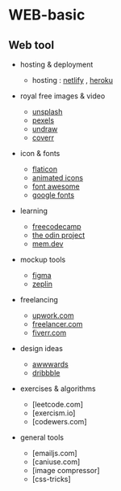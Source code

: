 # WEB-basic

## Web tool

- hosting & deployment

  - hosting : [netlify](https://www.netlify.com/) , [heroku](https://www.heroku.com/)

- royal free images & video

  - [unsplash](https://unsplash.com/)
  - [pexels](https://www.pexels.com/ko-kr/)
  - [undraw](https://undraw.co/illustrations)
  - [coverr](https://coverr.co/)

- icon & fonts

  - [flaticon](https://www.flaticon.com/)
  - [animated icons](https://icons8.com/animated-icons)
  - [font awesome](https://fontawesome.com/icons?d=gallery&p=2)
  - [google fonts](https://fonts.google.com/)

- learning

  - [freecodecamp](https://www.freecodecamp.org/)
  - [the odin project](https://www.theodinproject.com/)
  - [mem.dev](https://mem.dev/)

- mockup tools

  - [figma](https://www.figma.com/)
  - [zeplin](https://zeplin.io/)

- freelancing

  - [upwork.com]()
  - [freelancer.com]()
  - [fiverr.com]()

- design ideas

  - [awwwards](https://www.awwwards.com/)
  - [dribbble](https://dribbble.com/)

- exercises & algorithms

  - [leetcode.com]
  - [exercism.io]
  - [codewers.com]

- general tools
  - [emailjs.com]
  - [caniuse.com]
  - [image compressor]
  - [css-tricks]
